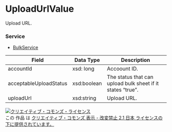 # UploadUrlValue
Upload URL.
### Service
+ [BulkService](../services/BulkService.md)

| Field | Data Type | Description | 
|---|---|---|
| accountId| xsd: long| Accoount ID. |
| acceptableUploadStatus| xsd:boolean| The status that can upload bulk sheet if it states “true”. |
| uploadUrl| xsd:string| Upload URL. |
<a rel="license" href="http://creativecommons.org/licenses/by-nd/2.1/jp/"><img alt="クリエイティブ・コモンズ・ライセンス" style="border-width:0" src="https://i.creativecommons.org/l/by-nd/2.1/jp/88x31.png" /></a><br />この 作品 は <a rel="license" href="http://creativecommons.org/licenses/by-nd/2.1/jp/">クリエイティブ・コモンズ 表示 - 改変禁止 2.1 日本 ライセンスの下に提供されています。</a>
